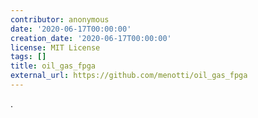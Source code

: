 ```yaml
---
contributor: anonymous
date: '2020-06-17T00:00:00'
creation_date: '2020-06-17T00:00:00'
license: MIT License
tags: []
title: oil_gas_fpga
external_url: https://github.com/menotti/oil_gas_fpga
---
```


.
